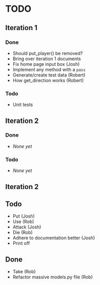 TODO
====

## Iteration 1

### Done
* Should put\_player() be removed?
* Bring over iteration 1 documents
* Fix home page input box (Josh)
* Implement any method with a `pass`
* Generate/create test data (Robert)
* How get\_direction works (Robert)

### Todo
* Unit tests

## Iteration 2

### Done
* *None yet*

### Todo
* *None yet*

## Iteration 2

## Todo
* Put (Josh)
* Use (Rob)
* Attack (Josh)
* Die (Rob)
* Adhere to documentation better (Josh)
* Print off

## Done
* Take (Rob)
* Refactor massive models.py file (Rob)
